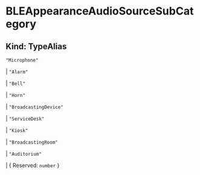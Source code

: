 # **BLEAppearanceAudioSourceSubCategory**

## **Kind: TypeAlias**

`"Microphone"`

| `"Alarm"`

| `"Bell"`

| `"Horn"`

| `"BroadcastingDevice"`

| `"ServiceDesk"`

| `"Kiosk"`

| `"BroadcastingRoom"`

| `"Auditorium"`

| { Reserved: `number` }
